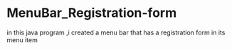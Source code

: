 # MenuBar_Registration-form
in this java program ,i created a menu bar that has a registration form in its menu item

